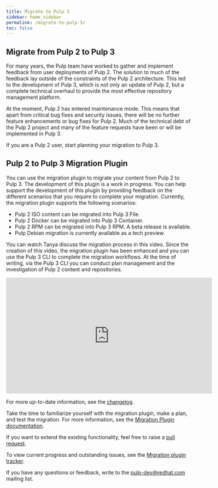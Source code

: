 ```yaml
---
title: Migrate to Pulp 3
sidebar: home_sidebar
permalink: /migrate-to-pulp-3/
toc: false
---
```


## Migrate from Pulp 2 to Pulp 3

For many years, the Pulp team have worked to gather and implement feedback from user deployments of Pulp 2. The solution to much of the feedback lay outside of the constraints of the Pulp 2 architecture. This led to the development of Pulp 3, which is not only an update of Pulp 2, but a complete technical overhaul to provide the most effective repository management platform.

At the moment, Pulp 2 has entered maintenance mode. This means that apart from critical bug fixes and security issues, there will be no further feature enhancements or bug fixes for Pulp 2. Much of the technical debt of the Pulp 2 project and many of the feature requests have been or will be implemented in Pulp 3.

If you are a Pulp 2 user, start planning your migration to Pulp 3.

## Pulp 2 to Pulp 3 Migration Plugin

You can use the migration plugin to migrate your content from Pulp 2 to Pulp 3. The development of this plugin is a work in progress. You can help support the development of this plugin by providing feedback on the different scenarios that you require to complete your migration. Currently, the migration plugin supports the following scenarios:

*  Pulp 2 ISO content can be migrated into Pulp 3 File.
*  Pulp 2 Docker can be migrated into Pulp 3 Container.
*  Pulp 2 RPM can be migrated into Pulp 3 RPM. A beta release is available.
*  Pulp Debian migration is currently available as a tech preview.

You can watch Tanya discuss the migration process in this video. Since the creation of this video, the migration plugin has been enhanced and you can use the Pulp 3 CLI to complete the migration workflows. At the time of writing, via the Pulp 3 CLI you can conduct plan management and the investigation of Pulp 2 content and repositories.

<iframe width="560" height="315" src="https://video.fosdem.org/2021/D.infra/dontgetstuckonpulp2.mp4" frameborder="0" allow="accelerometer; autoplay; clipboard-write; encrypted-media; gyroscope; picture-in-picture" allowfullscreen></iframe>

For more up-to-date information, see the [changelog](https://docs.pulpproject.org/pulp_2to3_migration/changes.html).

Take the time to familiarize yourself with the migration plugin, make a plan, and test the migration. For more information, see the [Migration Plugin documentation](https://docs.pulpproject.org/pulp_2to3_migration/).

If you want to extend the existing functionality, feel free to raise a [pull request](https://github.com/pulp/pulp-2to3-migration).

To view current progress and outstanding issues, see the [Migration plugin tracker](https://github.com/pulp/pulp-2to3-migration/issues).

If you have any questions or feedback, write to the pulp-dev@redhat.com mailing list.
